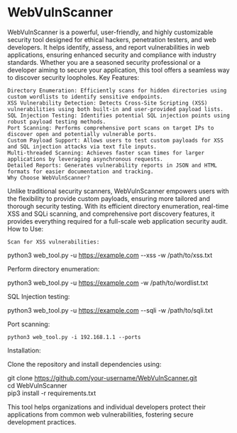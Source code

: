 # WebVulnScanner

WebVulnScanner is a powerful, user-friendly, and highly customizable security tool designed for ethical hackers, penetration testers, and web developers. It helps identify, assess, and report vulnerabilities in web applications, ensuring enhanced security and compliance with industry standards. Whether you are a seasoned security professional or a developer aiming to secure your application, this tool offers a seamless way to discover security loopholes.
Key Features:

    Directory Enumeration: Efficiently scans for hidden directories using custom wordlists to identify sensitive endpoints.
    XSS Vulnerability Detection: Detects Cross-Site Scripting (XSS) vulnerabilities using both built-in and user-provided payload lists.
    SQL Injection Testing: Identifies potential SQL injection points using robust payload testing methods.
    Port Scanning: Performs comprehensive port scans on target IPs to discover open and potentially vulnerable ports.
    Custom Payload Support: Allows users to test custom payloads for XSS and SQL injection attacks via text file inputs.
    Multi-threaded Scanning: Achieves faster scan times for larger applications by leveraging asynchronous requests.
    Detailed Reports: Generates vulnerability reports in JSON and HTML formats for easier documentation and tracking.
    Why Choose WebVulnScanner?

Unlike traditional security scanners, WebVulnScanner empowers users with the flexibility to provide custom payloads, ensuring more tailored and thorough security testing. With its efficient directory enumeration, real-time XSS and SQLi scanning, and comprehensive port discovery features, it provides everything required for a full-scale web application security audit.
How to Use:

    Scan for XSS vulnerabilities:

python3 web_tool.py -u https://example.com --xss -w /path/to/xss.txt

Perform directory enumeration:

python3 web_tool.py -u https://example.com -w /path/to/wordlist.txt

SQL Injection testing:

python3 web_tool.py -u https://example.com --sqli -w /path/to/sqli.txt

Port scanning:

    python3 web_tool.py -i 192.168.1.1 --ports

Installation:

Clone the repository and install dependencies using:

git clone https://github.com/your-username/WebVulnScanner.git  
cd WebVulnScanner  
pip3 install -r requirements.txt  

This tool helps organizations and individual developers protect their applications from common web vulnerabilities, fostering secure development practices.
